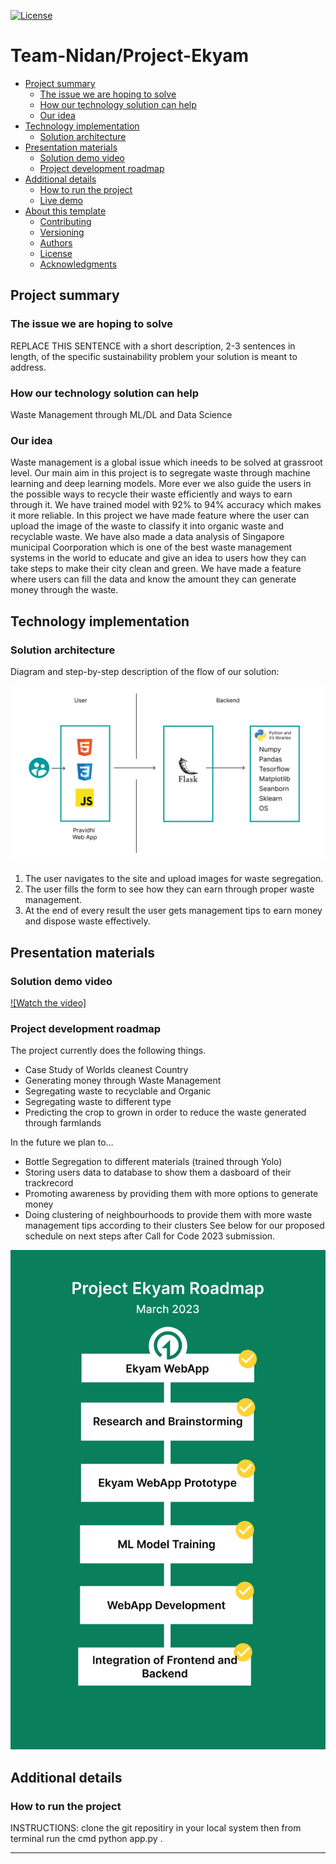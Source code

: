 [![License](https://img.shields.io/badge/License-Apache2-blue.svg)](https://www.apache.org/licenses/LICENSE-2.0) 


# Team-Nidan/Project-Ekyam

- [Project summary](#project-summary)
  - [The issue we are hoping to solve](#the-issue-we-are-hoping-to-solve)
  - [How our technology solution can help](#how-our-technology-solution-can-help)
  - [Our idea](#our-idea)
- [Technology implementation](#technology-implementation)
  - [Solution architecture](#solution-architecture)
- [Presentation materials](#presentation-materials)
  - [Solution demo video](#solution-demo-video)
  - [Project development roadmap](#project-development-roadmap)
- [Additional details](#additional-details)
  - [How to run the project](#how-to-run-the-project)
  - [Live demo](#live-demo)
- [About this template](#about-this-template)
  - [Contributing](#contributing)
  - [Versioning](#versioning)
  - [Authors](#authors)
  - [License](#license)
  - [Acknowledgments](#acknowledgments)


## Project summary

### The issue we are hoping to solve

REPLACE THIS SENTENCE with a short description, 2-3 sentences in length, of the specific sustainability problem your solution is meant to address.

### How our technology solution can help

Waste Management through ML/DL and Data Science

### Our idea

Waste management is a global issue which ineeds to be solved at grassroot level. Our main aim in this project is to segregate waste through machine learning and deep learning models.
More ever we also guide the users in the possible ways to recycle their waste efficiently and ways to earn through it.
We have trained model with 92% to 94% accuracy which makes it more reliable.
In this project we have made feature where the user can upload the image of the waste to classify it into organic waste and recyclable waste.
We have also made a data analysis of Singapore municipal Coorporation which is one of the best waste management systems in the world to educate and give an idea to users how they can take steps to make their city clean and green.
We have made a feature where users can fill the data and know the amount they can generate money through the waste.



## Technology implementation

### Solution architecture

Diagram and step-by-step description of the flow of our solution:

![Roadmap](./images/ekyamarchitecture.png)

1. The user navigates to the site and upload images for waste segregation.
2. The user fills the form to see how they can earn through proper waste management.
3. At the end of every result the user gets management tips to earn money and dispose waste effectively.

## Presentation materials


### Solution demo video

[![Watch the video]](https://youtu.be/P0eK2KOX8z4)

### Project development roadmap

The project currently does the following things.

- Case Study of Worlds cleanest Country
- Generating money through Waste Management
- Segregating waste to recyclable and Organic
- Segregating waste to different type
- Predicting the crop to grown in order to reduce the waste generated through farmlands

In the future we plan to...
- Bottle Segregation to different materials (trained through Yolo)
- Storing users data to database to show them a dasboard of their trackrecord
- Promoting awareness by providing them with more options to generate money
- Doing clustering of neighbourhoods to provide them with more waste management tips according to their clusters
See below for our proposed schedule on next steps after Call for Code 2023 submission.

![Roadmap](./images/ekyamroadmap.png)

## Additional details


### How to run the project

INSTRUCTIONS: clone the git repositiry in your local system then from terminal run the cmd python app.py .



---

